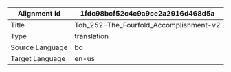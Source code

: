 |Alignment id | 1fdc98bcf52c4c9a9ce2a2916d468d5a
| --- | --- 
|Title | Toh_252-The_Fourfold_Accomplishment-v2 
|Type | translation
|Source Language | bo
|Target Language | en-us
